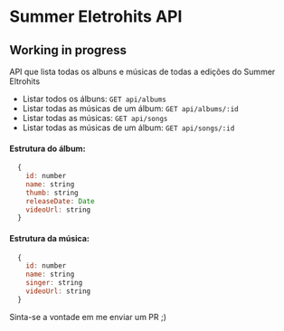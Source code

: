 # Summer Eletrohits API

## Working in progress

API que lista todas os albuns e músicas de todas a edições do Summer Eltrohits

 * Listar todos os álbuns: `GET api/albums`
 * Listar todas as músicas de um álbum: `GET api/albums/:id`
 * Listar todas as músicas: `GET api/songs`
 * Listar todas as músicas de um álbum: `GET api/songs/:id`

 #### Estrutura do álbum:
  ```javascript
    {
      id: number
      name: string
      thumb: string
      releaseDate: Date
      videoUrl: string
    }
  ```

   #### Estrutura da música:
  ```javascript
    {
      id: number
      name: string
      singer: string
      videoUrl: string
    }
  ```

Sinta-se a vontade em me enviar um PR ;)
